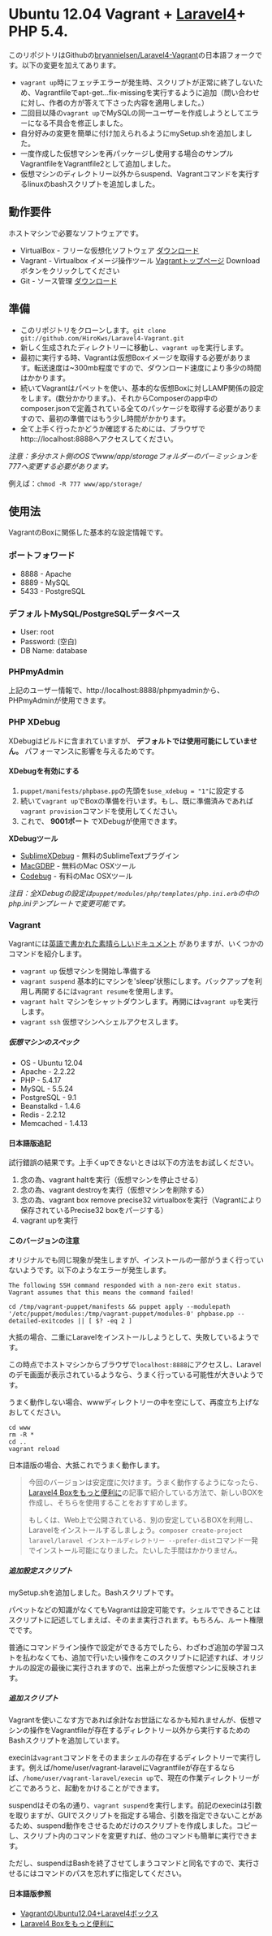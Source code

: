 # Ubuntu 12.04 Vagrant + [Laravel4](http://four.laravel.com)+ PHP 5.4.

このリポジトリはGithubの[bryannielsen/Laravel4-Vagrant](https://github.com/bryannielsen/Laravel4-Vagrant)の日本語フォークです。以下の変更を加えてあります。

* `vagrant up`時にフェッチエラーが発生時、スクリプトが正常に終了しないため、Vagrantfileでapt-get...fix-missingを実行するように追加（問い合わせに対し、作者の方が答えて下さった内容を適用しました。）
* 二回目以降の`vagrant up`でMySQLの同一ユーザーを作成しようとしてエラーになる不具合を修正しました。
* 自分好みの変更を簡単に付け加えられるようにmySetup.shを追加しました。
* 一度作成した仮想マシンを再パッケージし使用する場合のサンプルVagrantfileをVagrantfile2として追加しました。
* 仮想マシンのディレクトリー以外からsuspend、Vagrantコマンドを実行するlinuxのbashスクリプトを追加しました。

## 動作要件

ホストマシンで必要なソフトウェアです。

* VirtualBox - フリーな仮想化ソフトウェア [ダウンロード](https://www.virtualbox.org/wiki/Downloads)
* Vagrant - Virtualbox イメージ操作ツール [Vagrantトップページ](https://www.vagrantup.com) Downloadボタンをクリックしてください
* Git - ソース管理 [ダウンロード](http://git-scm.com/downloads)

## 準備


* このリポジトリをクローンします。`git clone git://github.com/HiroKws/Laravel4-Vagrant.git`
* 新しく生成されたディレクトリーに移動し、`vagrant up`を実行します。
* 最初に実行する時、Vagrantは仮想Boxイメージを取得する必要があります。転送速度は~300mb程度ですので、ダウンロード速度により多少の時間はかかります。
* 続いてVagrantはパペットを使い、基本的な仮想Boxに対しLAMP関係の設定をします。(数分かかります。)、それからComposerのapp中のcomposer.jsonで定義されている全てのパッケージを取得する必要がありますので、最初の準備ではもう少し時間がかかります。
* 全て上手く行ったかどうか確認するためには、ブラウザでhttp:://localhost:8888へアクセスしてください。

*注意：多分ホスト側のOSでwww/app/storageフォルダーのパーミッションを777へ変更する必要があります。*

例えば：`chmod -R 777 www/app/storage/`


## 使用法

VagrantのBoxに関係した基本的な設定情報です。

### ポートフォワード

* 8888 - Apache
* 8889 - MySQL
* 5433 - PostgreSQL


### デフォルトMySQL/PostgreSQLデータベース

* User: root
* Password: (空白)
* DB Name: database

### PHPmyAdmin

上記のユーザー情報で、http://localhost:8888/phpmyadminから、PHPmyAdminが使用できます。

### PHP XDebug

XDebugはビルドに含まれていますが、 **デフォルトでは使用可能にしていません。** パフォーマンスに影響を与えるためです。

#### XDebugを有効にする

1. `puppet/manifests/phpbase.pp`の先頭を`$use_xdebug = "1"`に設定する
2. 続いて`vagrant up`でBoxの準備を行います。もし、既に準備済みであれば`vagrant provision`コマンドを使用してください。
3. これで、 **9001ポート** でXDebugが使用できます。

**XDebugツール**

* [SublimeXDebug](https://github.com/Kindari/SublimeXdebug) - 無料のSublimeTextプラグイン
* [MacGDBP](http://www.bluestatic.org/software/macgdbp/) - 無料のMac OSXツール
* [Codebug](http://www.codebugapp.com/) - 有料のMac OSXツール


_注目：全XDebugの設定は`puppet/modules/php/templates/php.ini.erb`の中のphp.iniテンプレートで変更可能です。_

### Vagrant

Vagrantには[英語で書かれた素晴らしいドキュメント](http://vagrantup.com/v1/docs/index.html) がありますが、いくつかのコマンドを紹介します。

* `vagrant up` 仮想マシンを開始し準備する
* `vagrant suspend` 基本的にマシンを'sleep'状態にします。バックアップを利用し再開するには`vagrant resume`を使用します。
* `vagrant halt` マシンをシャットダウンします。再開には`vagrant up`を実行します。
* `vagrant ssh` 仮想マシンへシェルアクセスします。

##### 仮想マシンのスペック

* OS     - Ubuntu 12.04
* Apache - 2.2.22
* PHP    - 5.4.17
* MySQL  - 5.5.24
* PostgreSQL - 9.1
* Beanstalkd - 1.4.6
* Redis - 2.2.12
* Memcached - 1.4.13

#### 日本語版追記

試行錯誤の結果です。上手くupできないときは以下の方法をお試しください。


1. 念の為、vagrant haltを実行（仮想マシンを停止させる）
2. 念の為、vagrant destroyを実行（仮想マシンを削除する）
3. 念の為、vagrant box remove precise32 virtualboxを実行（Vagrantにより保存されているPrecise32 boxをパージする）
4. vagrant upを実行

#### このバージョンの注意

オリジナルでも同じ現象が発生しますが、インストールの一部がうまく行っていないようです。以下のようなエラーが発生します。

~~~
The following SSH command responded with a non-zero exit status.
Vagrant assumes that this means the command failed!

cd /tmp/vagrant-puppet/manifests && puppet apply --modulepath '/etc/puppet/modules:/tmp/vagrant-puppet/modules-0' phpbase.pp --detailed-exitcodes || [ $? -eq 2 ]
~~~

大抵の場合、二重にLaravelをインストールしようとして、失敗しているようです。

この時点でホストマシンからブラウザで`localhost:8888`にアクセスし、Laravelのデモ画面が表示されているようなら、うまく行っている可能性が大きいようです。

うまく動作しない場合、wwwディレクトリーの中を空にして、再度立ち上げなおしてください。

~~~
cd www
rm -R *
cd ..
vagrant reload
~~~

日本語版の場合、大抵これでうまく動作します。

> 今回のバージョンは安定度に欠けます。うまく動作するようになったら、[Laravel4 Boxをもっと便利に](http://kore1server.com/143/)の記事で紹介している方法で、新しいBOXを作成し、そちらを使用することをおすすめします。
>
>もしくは、Web上で公開されている、別の安定しているBOXを利用し、Laravelをインストールするしましょう。`composer create-project laravel/laravel インストールディレクトリー --prefer-dist`コマンド一発でインストール可能になりました。たいした手間はかかりません。

##### 追加設定スクリプト

mySetup.shを追加しました。Bashスクリプトです。

パペットなどの知識がなくてもVagrantは設定可能です。シェルでできることはスクリプトに記述してしまえば、そのまま実行されます。もちろん、ルート権限でです。

普通にコマンドライン操作で設定ができる方でしたら、わざわざ追加の学習コストを払わなくても、追加で行いたい操作をこのスクリプトに記述すれば、オリジナルの設定の最後に実行されますので、出来上がった仮想マシンに反映されます。

##### 追加スクリプト

Vagrantを使いこなす方であれば余計なお世話になるかも知れませんが、仮想マシンの操作をVagrantfileが存在するディレクトリー以外から実行するためのBashスクリプトを追加しています。

execinは`vagrant`コマンドをそのままシェルの存在するディレクトリーで実行します。例えば/home/user/vagrant-laravelにVagrantfileが存在するならば、`/home/user/vagrant-laravel/execin up`で、現在の作業ディレクトリーがどこであろうと、起動をかけることができます。

suspendはその名の通り、`vagrant suspend`を実行します。前記のexecinは引数を取りますが、GUIでスクリプトを指定する場合、引数を指定できないことがあるため、suspend動作をさせるためだけのスクリプトを作成しました。コピーし、スクリプト内のコマンドを変更すれば、他のコマンドも簡単に実行できます。

ただし、suspendはBashを終了させてしまうコマンドと同名ですので、実行させるにはコマンドのパスを忘れずに指定してください。

#### 日本語版参照

* [VagrantのUbuntu12.04+Laravel4ボックス](http://kore1server.com/141/Vagrant%E3%81%AEUbuntu12.04%2BLaravel4%E3%83%9C%E3%83%83%E3%82%AF%E3%82%B9)
* [Laravel4 Boxをもっと便利に](http://kore1server.com/143/Laravel4+Box%E3%82%92%E3%82%82%E3%81%A3%E3%81%A8%E4%BE%BF%E5%88%A9%E3%81%AB)
